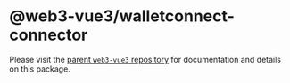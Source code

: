 # @web3-vue3/walletconnect-connector

Please visit the [parent `web3-vue3` repository](https://github.com/yuntaoBai/web3-vue) for documentation and details on this package.
